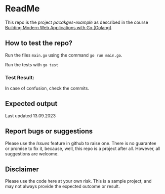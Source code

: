 # ReadMe
This repo is the project *pacakges-example* as described in the course  [Building Modern Web Applications with Go (Golang)](https://udemy.com/course/building-modern-web-applications-with-go/). 



## How to test the repo?
Run the files `main.go` using the command 
`go run main.go`.   

Run the tests with 
`go test`

### Test Result:


In case of confusion, check the commits. 

## Expected output
Last updated 13.09.2023  
>   

## Report bugs or suggestions
Please use the *Issues* feature in github to raise one. There is no guarantee or promise to fix it, because, well, this repo is a project after all. However, all suggestions are welcome. 

## Disclaimer
Please use the code here at your own risk. This is a sample project, and may not always provide the expected outcome or result. 
